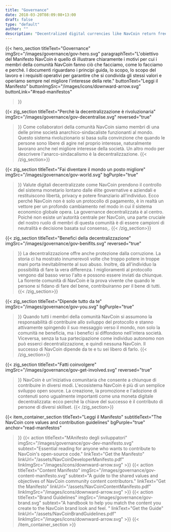 ```yaml
---
title: "Governance"
date: 2018-03-20T08:09:08+13:00
draft: false
type: "default"
author: ""
description: "Decentralized digital currencies like NavCoin return freedom, privacy and financial power back to the individual."
---
```

<script src="https://ajax.googleapis.com/ajax/libs/jquery/3.3.1/jquery.min.js"></script>
{{< hero_section
titleText="Governance"
imgSrc="/images/governance/gov-hero.svg"
paragraphText="L'obiettivo del Manifesto NavCoin è quello di illustrare chiaramente i motivi per cui i membri della comunità NavCoin fanno ciò che facciamo, come lo facciamo e perché. I documenti riguardano i principi guida, lo scopo, lo scopo del lavoro e i requisiti operativi per garantire che si condivida gli stessi valori e operiamo sempre nel migliore l'interesse della&nbsp;rete."
buttonText="Leggi il Manifesto"
buttonImgSrc="/images/icons/downward-arrow.svg"
buttonLink="#read-manifestos"
>}}

{{< zig_section
titleText="Perchè la decentralizzazione è rivoluzionaria"
imgSrc="/images/governance/gov-decentralise.svg"
reversed="true"
>}}
Come collaboratori della comunità NavCoin siamo membri di una delle prime società anarchico-sindacaliste funzionanti al mondo. Questo sistema rivoluzionario si basa sulla convinzione che quando le persone sono libere di agire nel proprio interesse, naturalmente lavorano anche nel migliore interesse della società. Un altro modo per descrivere l'anarco-sindacalismo è la&nbsp;decentralizzazione.
{{< /zig_section>}}


{{< zig_section
  titleText="Fai diventare il mondo un posto migliore"
  imgSrc="/images/governance/gov-world.svg"
  bgPurple="true"
>}}
Valute digitali decentralizzate come NavCoin prendono il controllo del sistema monetario lontano dalle élite governative e aziendali e restituiscono libertà, privacy e potere finanziario all'individuo. Ecco perché NavCoin non è solo un protocollo di pagamento, è in realtà un vettore per un profondo cambiamento nel modo in cui il sistema economico globale opera. La governance decentralizzata è al centro. Poiché non esiste un'autorità centrale per NavCoin, una parte cruciale del nostro ruolo di membri di questa comunità è di essere campioni di neutralità e decisione basata sul&nbsp;consenso,.
{{< /zig_section>}}


{{< zig_section
titleText="Benefici della decentralizzazione"
imgSrc="/images/governance/gov-benifits.svg"
reversed="true"
>}}
La decentralizzazione offre anche protezione dalla corruzione. La storia ci ha mostrato innumerevoli volte che troppo potere in troppe mani porta inevitabilmente al suo abuso. Inoltre, dà all'individuo la possibilità di fare la vera differenza. I miglioramenti al protocollo vengono dal basso verso l'alto e possono essere inviati da chiunque. La fiorente comunità di NavCoin è la prova vivente che quando le persone si fidano di fare del bene, contribuiranno per il bene di&nbsp;tutti.
{{< /zig_section>}}


{{< zig_section
  titleText="Dipende tutto da te"
  imgSrc="/images/governance/gov-you.svg"
  bgPurple="true"
>}}
Quando tutti i membri della comunità NavCoin si assumono la responsabilità di contribuire allo sviluppo del protocollo e stanno attivamente spingendo il suo messaggio verso il mondo, non solo la comunità ne beneficia, ma i benefici si diffondono nell'intera società. Viceversa, senza la tua partecipazione come individuo autonomo non può esserci decentralizzazione, e quindi nessuna NavCoin. Il successo di NavCoin dipende da te e tu sei libero di&nbsp;farlo.
{{< /zig_section>}}


{{< zig_section
titleText="Fatti coinvolgere"
imgSrc="/images/governance/gov-get-involved.svg"
reversed="true"
>}}
NavCoin è un'iniziativa comunitaria che consente a chiunque di contribuire in diversi modi. L'ecosistema NavCoin è più di un semplice sviluppo open source. La creazione, la promozione e l'adozione di contenuti sono ugualmente importanti come una moneta digitale decentralizzata: ecco perché la chiave del successo è il contributo di persone di diversi&nbsp;skillset.
{{< /zig_section>}}


{{< item_container_section
    titleText="Leggi il Manifesto"
    subtitleText="The NavCoin core values and contribution&nbsp;guidelines"
    bgPurple="true"
    anchor="read-manifestos"
>}}
    {{< action
        titleText="MAnifesto degli sviluppatori"
        imgSrc="/images/governance/gov-dev-manifesto.svg"
        subtext="Essential reading for anyone who wants to contribute to NavCoin's open-source&nbsp;code."
        linkText="Get the Manifesto"
        linkUrl="/assets/NavCoinDeveloperManifesto.pdf"
        linkImgSrc="/images/icons/downward-arrow.svg"
    >}}
    {{< action
        titleText="Content Manifesto"
        imgSrc="/images/governance/gov-content-manifesto.svg"
        subtext="A guide to the shared values and objectives of NavCoin community content&nbsp;contributors."
        linkText="Get the Manifesto"
        linkUrl="/assets/NavCoinContentManifesto.pdf"
        linkImgSrc="/images/icons/downward-arrow.svg"
    >}}
    {{< action
        titleText="Brand Guidelines"
        imgSrc="/images/governance/gov-brand.svg"
        subtext="A handbook to help you match the content you create to the NavCoin brand look and&nbsp;feel. "
        linkText="Get the Guide"
        linkUrl="/assets/NavCoinBrandGuidelines.pdf"
        linkImgSrc="/images/icons/downward-arrow.svg"
    >}}
{{< /item_container_section >}}

<script>
$("a[href^='#']").click(function(e) {
	e.preventDefault();

	var position = $($(this).attr("href")).offset().top;

	$("body, html").animate({
		scrollTop: position
	} /* speed */ );
});
</script>
